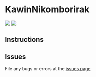# KawinNikomborirak
![](https://img.shields.io/badge/build-passing-green) ![](https://img.shields.io/badge/dependencies-up--to--date-blue)

## Instructions

## Issues
File any bugs or errors at the [issues page](https://github.com/concavegit/concavegit/issues)
